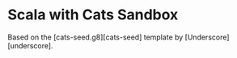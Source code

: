 # Scala with Cats Sandbox

Based on the [cats-seed.g8][cats-seed] template by [Underscore][underscore].


